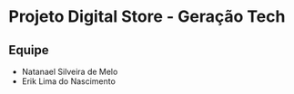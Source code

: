 # Projeto Digital Store - Geração Tech

## Equipe
- Natanael Silveira de Melo
- Erik Lima do Nascimento
